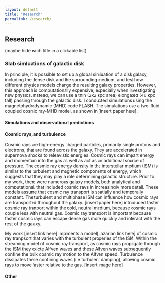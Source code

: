 ```yaml
---
layout: default
title: "Research"
permalink: /research/
---
```


## Research

(maybe hide each title in a clickable list)

### Slab simluations of galactic disk

In principle, it is possible to set up a global simluation of a disk galaxy, including the dense disk and the surrounding medium, and test how different physics models change the resulting galaxy properties. However, this approach is computationally expensive, especially when investigating new physics. Instead, we can use a thin (2x2 kpc area) elongated (40 kpc tall) passing through the galactic disk. I conducted simulations using the magnetohydrodynamic (MHD) code FLASH. The simulations use a two-fluid coupled cosmic ray-MHD model, as shown in [insert paper here].

#### Simulations and observational predictions


#### Cosmic rays, and turbulence

Cosmic rays are high-energy charged particles, primarily single protons and electrons, that are found across the galaxy. They are accelerated in supernova shocks to releavistic energies. Cosmic rays can impart energy and momentum into the gas as well as act as an additional source of pressure. The cosmic ray energy density in the interstellar medium (ISM) is similar to the turbulent and magnetic components of energy, which suggests that they may play a role determining galactic structure. Prior to my work, there were numerous galaxy models, both analytical and computational, that included cosmic rays in increasingly more detail. These models assume that cosmic ray transport is spatially and temporally constant. The turbulent and multiphase ISM can influence how cosmic rays are transported throughout the galaxy. [insert paper here] introduced faster cosmic ray tranport within the cold, neutral medium, because cosmic rays couple less with neutral gas.  Cosmic ray transport is important because faster cosmic rays can escape dense gas more quickly and interact with the rest of the galaxy.

My work [insert link here] implments a model[Lazarian link here]  of cosmic ray tranpsort that varies with the turbulent properies of the ISM.  Within the streaming model of cosmic ray transport, as cosmic rays propagate through the ISM they exicte Alfven waves and these Alfven waves subsequently confine the bulk cosmic ray motion to the Alfven speed. Turbulence dissipates these confining waves (i.e turbulent damping), allowing cosmic rays to move faster relative to the gas. 
[insert image here]


#### Other



